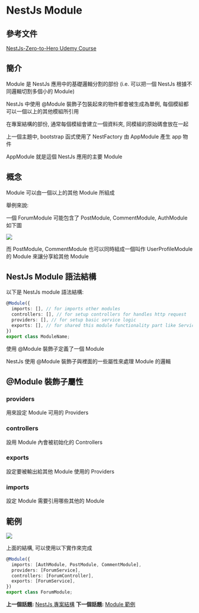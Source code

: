 # NestJs Module
## 參考文件
[NestJs-Zero-to-Hero Udemy Course](https://www.udemy.com/course/nestjs-zero-to-hero/learn/lecture/26680748#overview)

## 簡介

Module 是 NestJs 應用中的基礎邏輯分割的部份 (i.e. 可以把一個 NestJs 根據不同邏輯切割多個小的 Module)

NestJs 中使用 @Module 裝飾子包裝起來的物件都會被生成為單例, 每個模組都可以一個以上的其他模組所引用 

在專案結構的部份, 通常每個模組會建立一個資料夾, 同模組的原始碼會放在一起

上一個主題中, bootstrap 函式使用了 NestFactory 由 AppModule 產生 app 物件

AppModule 就是這個 NestJs 應用的主要 Module

## 概念

Module 可以由一個以上的其他 Module 所組成

舉例來說:

一個 ForumModule 可能包含了 PostModule, CommentModule, AuthModule 如下圖

![](https://i.imgur.com/qITBFMv.png)

而 PostModule, CommentModule 也可以同時組成一個叫作 UserProfileModule 的 Module 來讓分享給其他 Module 

## NestJs Module 語法結構

以下是 NestJs module 語法結構:

```typescript
@Module({
  imports: [], // for imports other modules
  controllers: [], // for setup controllers for handles http request
  providers: [], // for setup basic service logic
  exports: [], // for shared this module functionality part like Service 
})
export class ModuleName;
```

使用 @Module 裝飾子定義了一個 Module

NestJs 使用 @Module 裝飾子與裡面的一些屬性來處理 Module 的邏輯

## @Module 裝飾子屬性

### providers

用來設定 Module 可用的 Providers

### controllers

設用 Module 內會被初始化的 Controllers

### exports

設定要被輸出給其他 Module 使用的 Providers

### imports

設定 Module 需要引用哪些其他的 Module

## 範例

![](https://i.imgur.com/RB81nFb.png)

上面的結構, 可以使用以下實作來完成

```typescript
@Module({
  imports: [AuthModule, PostModule, CommentModule],
  providers: [ForumService],
  controllers: [ForumController],
  exports: [ForumService],
})
export class ForumModule;
```

**上一個話題:** [NestJs 專案結構](layout/README-zh_TW.md "NestJs 專案結構")
**下一個話題:** [Module 範例](example-module/README-zh_TW.md "Module 範例")